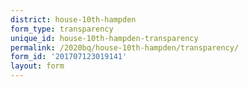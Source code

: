 ```yaml
---
district: house-10th-hampden
form_type: transparency
unique_id: house-10th-hampden-transparency
permalink: /2020bq/house-10th-hampden/transparency/
form_id: '201707123019141'
layout: form
---
```

